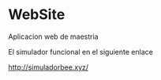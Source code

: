 # WebSite
Aplicacion web de maestria


El simulador funcional en el siguiente enlace

http://simuladorbee.xyz/
